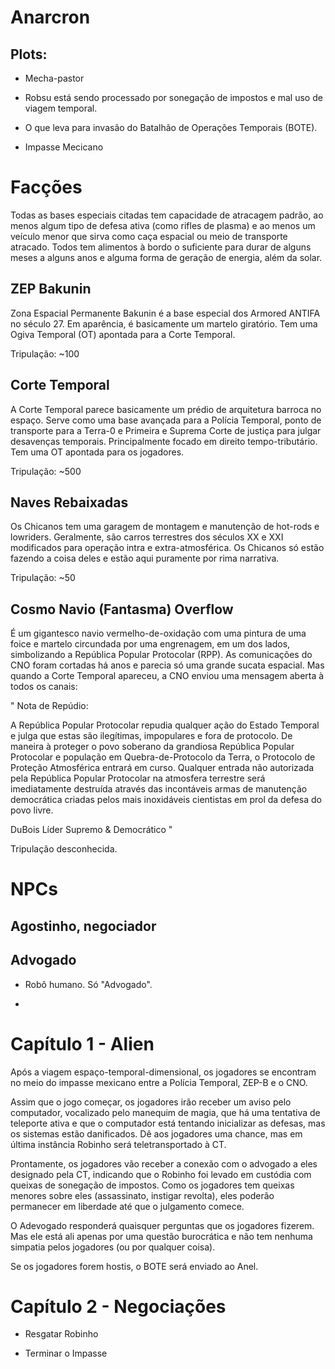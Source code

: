 # Anarcron

## Plots:

- Mecha-pastor

- Robsu está sendo processado por sonegação de impostos e mal uso de viagem temporal.

- O que leva para invasão do Batalhão de Operações Temporais (BOTE).

- Impasse Mecicano

# Facções

Todas as bases especiais citadas tem capacidade de atracagem padrão, ao menos algum tipo de defesa ativa (como rifles de plasma) e ao menos um veículo menor que sirva como caça espacial ou meio de transporte atracado. Todos tem alimentos à bordo o suficiente para durar de alguns meses a alguns anos e alguma forma de geração de energia, além da solar.

## ZEP Bakunin

Zona Espacial Permanente Bakunin é a base especial dos Armored ANTIFA no século 27. Em aparência, é basicamente um martelo giratório. Tem uma Ogiva Temporal (OT) apontada para a Corte Temporal.

Tripulação: ~100

## Corte Temporal

A Corte Temporal parece basicamente um prédio de arquitetura barroca no espaço. Serve como uma base avançada para a Polícia Temporal, ponto de transporte para a Terra-0 e Primeira e Suprema Corte de justiça para julgar desavenças temporais. Principalmente focado em direito tempo-tributário. Tem uma OT apontada para os jogadores.

Tripulação: ~500

## Naves Rebaixadas

Os Chicanos tem uma garagem de montagem e manutenção de hot-rods e lowriders. Geralmente, são carros terrestres dos séculos XX e XXI modificados para operação intra e extra-atmosférica. Os Chicanos só estão fazendo a coisa deles e estão aqui puramente por rima narrativa.

Tripulação: ~50

## Cosmo Navio (Fantasma) Overflow

É um gigantesco navio vermelho-de-oxidação com uma pintura de uma foice e martelo circundada por uma engrenagem, em um dos lados, simbolizando a República Popular Protocolar (RPP). As comunicações do CNO foram cortadas há anos e parecia só uma grande sucata espacial. Mas quando a Corte Temporal apareceu, a CNO enviou uma mensagem aberta à todos os canais:

"
Nota de Repúdio:

A República Popular Protocolar repudia qualquer ação do Estado Temporal e julga que estas são ilegítimas, impopulares e fora de protocolo. De maneira à proteger o povo soberano da grandiosa República Popular Protocolar e população em Quebra-de-Protocolo da Terra, o Protocolo de Proteção Atmosférica entrará em curso. Qualquer entrada não autorizada pela República Popular Protocolar na atmosfera terrestre será imediatamente destruída através das incontáveis armas de manutenção democrática criadas pelos mais inoxidáveis cientistas em prol da defesa do povo livre.

DuBois
Líder Supremo & Democrático
"

Tripulação desconhecida.

# NPCs

## Agostinho, negociador

## Advogado

- Robô humano. Só "Advogado".

-

# Capítulo 1 - Alien

Após a viagem espaço-temporal-dimensional, os jogadores se encontram no meio do impasse mexicano entre a Polícia Temporal, ZEP-B e o CNO.

Assim que o jogo começar, os jogadores irão receber um aviso pelo computador, vocalizado pelo manequim de magia, que há uma tentativa de teleporte ativa e que o computador está tentando inicializar as defesas, mas os sistemas estão danificados. Dê aos jogadores uma chance, mas em última instância Robinho será teletransportado à CT.

Prontamente, os jogadores vão receber a conexão com o advogado a eles designado pela CT, indicando que o Robinho foi levado em custódia com queixas de sonegação de impostos. Como os jogadores tem queixas menores sobre eles (assassinato, instigar revolta), eles poderão permanecer em liberdade até que o julgamento comece.

O Adevogado responderá quaisquer perguntas que os jogadores fizerem. Mas ele está ali apenas por uma questão burocrática e não tem nenhuma simpatia pelos jogadores (ou por qualquer coisa).

Se os jogadores forem hostis, o BOTE será enviado ao Anel.

# Capítulo 2 - Negociações

- Resgatar Robinho

- Terminar o Impasse

#
